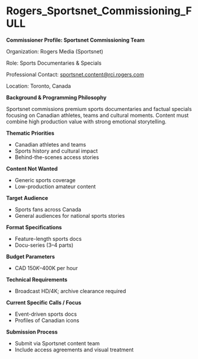 # Rogers_Sportsnet_Commissioning_FULL

**Commissioner Profile: Sportsnet Commissioning Team**

Organization: Rogers Media (Sportsnet)

Role: Sports Documentaries & Specials

Professional Contact: sportsnet.content@rci.rogers.com

Location: Toronto, Canada

**Background & Programming Philosophy**

Sportsnet commissions premium sports documentaries and factual specials focusing on Canadian athletes, teams and cultural moments. Content must combine high production value with strong emotional storytelling.

**Thematic Priorities**

- Canadian athletes and teams
- Sports history and cultural impact
- Behind-the-scenes access stories

**Content Not Wanted**

- Generic sports coverage
- Low-production amateur content

**Target Audience**

- Sports fans across Canada
- General audiences for national sports stories

**Format Specifications**

- Feature-length sports docs
- Docu-series (3–4 parts)

**Budget Parameters**

- CAD $150K–$400K per hour

**Technical Requirements**

- Broadcast HD/4K; archive clearance required

**Current Specific Calls / Focus**

- Event-driven sports docs
- Profiles of Canadian icons

**Submission Process**

- Submit via Sportsnet content team
- Include access agreements and visual treatment